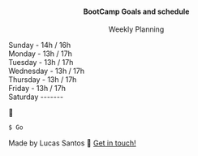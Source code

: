 <h4 align="center">
  BootCamp Goals and schedule
</h4>
<p align="center">
  Weekly Planning

Sunday - 14h / 16h <br />
Monday - 13h / 17h <br />
Tuesday - 13h / 17h <br>
Wednesday - 13h / 17h <br>
Thursday - 13h / 17h <br>
Friday - 13h / 17h <br>
Saturday ------- <br>

</p>

:rocket:

```bash
$ Go
```

Made by Lucas Santos :wave: [Get in touch!](https://www.linkedin.com/in/lucasmk/)
